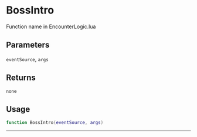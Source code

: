 # BossIntro
Function name in EncounterLogic.lua
## Parameters
`eventSource`, `args`
## Returns
`none`
## Usage
```lua
function BossIntro(eventSource, args)
```
---
